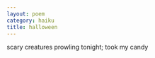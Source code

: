 ```yaml
---
layout: poem
category: haiku
title: halloween
---
```

scary creatures
prowling tonight;
took my candy
